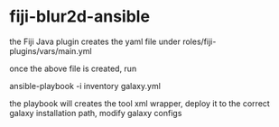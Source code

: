 # fiji-blur2d-ansible

the Fiji Java plugin creates the yaml file under roles/fiji-plugins/vars/main.yml

once the above file is created, run

ansible-playbook -i inventory galaxy.yml

the playbook will creates the tool xml wrapper, deploy it to the correct galaxy installation path, modify galaxy configs

